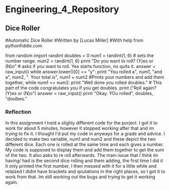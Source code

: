 # Engineering_4_Repository

## Dice Roller
#Automatic Dice Roller
#Written by [Lucas Miller]  #With help from pythonfiddle.com

from random import randint
doubles = 0
num1 = randint(1, 6)  # sets the number range. 
num2 = randint(1, 6)
print "Do you want to roll? (Y)es or (N)o" # asks if you want to roll. Yes starts function, no quits it. 
answer = raw_input()
while answer.lower()[0] == "y":
    print "You rolled a", num1, "and a", num2, ". Your total is", num1 + num2 #Prints your numbers and add them together, 
    while num1 == num2:
        print "Well done you rolled doubles." # This part of the code congratulates you if you get doubles. 
    print ("Roll again? (Y)es or (N)o")
    answer = raw_input()
print "Okay. YOu rolled", doubles, "doulbes."
        
### Reflection 
In this assignment I treid a slighly different code for the porject. I got it to work for about 5 minutes, however it stopped working after that and im trying to fix it. I thought I'd put my code in anyways for a grade and advice. I decided to make two variable, num1 and num2 and these depict the two different dice. Each one is rolled at the same time and each gives a number. My code is suppsoed to display them and add them together to get the sum of the two. It also asks to re roll afterwards. The main issue that I think im having/ had is the second dice rolling and them adding, the first time I did it it only printed the first number, I then messed with it for a little while and relaized I didnt have brackets and qoutations in the right places, so I got it to work from that. Im still working out the bugs and trying to get it working again. 
